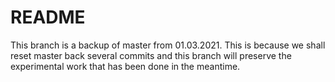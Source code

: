 # README #

This branch is a backup of master from 01.03.2021. This is because we shall reset master back several commits and this branch will preserve the experimental work that has been done in the meantime.
